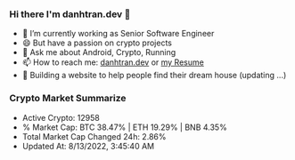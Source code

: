 ### Hi there I'm danhtran.dev 👋

- 🔭 I’m currently working as Senior Software Engineer
- 😄 But have a passion on crypto projects
- 💬 Ask me about Android, Crypto, Running 
- 📫 How to reach me: <a href="https://danhtran.dev" target="_blank">danhtran.dev</a> or <a href="Developer-Resume.pdf" target="_blank">my Resume</a>
- 🌱 Building a website to help people find their dream house (updating ...)

### Crypto Market Summarize
- Active Crypto: 12958
- % Market Cap: BTC 38.47% | ETH 19.29% | BNB 4.35%
- Total Market Cap Changed 24h: 2.86%
- Updated At: 8/13/2022, 3:45:40 AM
